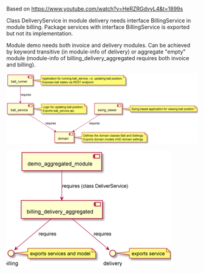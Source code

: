 
Based on
https://www.youtube.com/watch?v=HeRZRGdvyL4&t=1899s

Class DeliveryService in module delivery needs interface BillingService in module billing.
Package services with interface BillingService is exported but not its implementation.

Module demo needs both invoice and delivery modules.
Can be achieved by keyword transitive (in module-info of delivery) or
aggregate "empty" module (module-info of billing_delivery_aggregated requires both invoice and billing).

![img.png](img.png)

![img_1.png](img_1.png)


